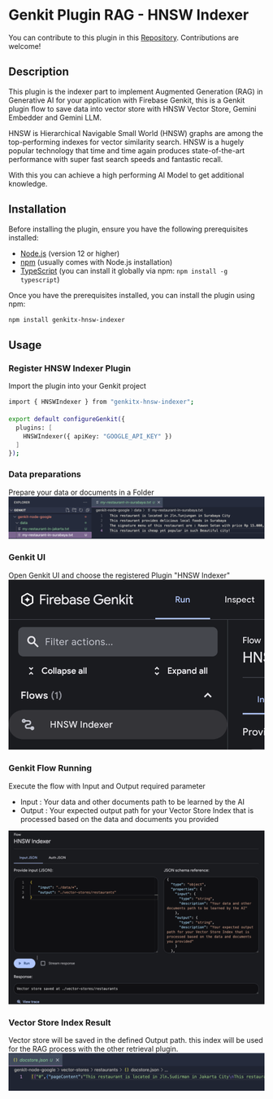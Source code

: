 # Genkit Plugin RAG - HNSW Indexer
You can contribute to this plugin in this [Repository](https://github.com/retzd-tech/genkitx-hnsw-indexer).
Contributions are welcome!

## Description
This plugin is the indexer part to implement Augmented Generation (RAG) in Generative AI for your application with Firebase Genkit, this is a Genkit plugin flow to save data into vector store with HNSW Vector Store, Gemini Embedder and Gemini LLM.

HNSW is Hierarchical Navigable Small World (HNSW) graphs are among the top-performing indexes for vector similarity search. HNSW is a hugely popular technology that time and time again produces state-of-the-art performance with super fast search speeds and fantastic recall.

With this you can achieve a high performing AI Model to get additional knowledge.

## Installation
Before installing the plugin, ensure you have the following prerequisites installed:
- [Node.js](https://nodejs.org/) (version 12 or higher)
- [npm](https://www.npmjs.com/) (usually comes with Node.js installation)
- [TypeScript](https://www.typescriptlang.org/) (you can install it globally via npm: `npm install -g typescript`)

Once you have the prerequisites installed, you can install the plugin using npm:

```bash
npm install genkitx-hnsw-indexer
```

## Usage

### Register HNSW Indexer Plugin
Import the plugin into your Genkit project
```bash
import { HNSWIndexer } from "genkitx-hnsw-indexer";

export default configureGenkit({
  plugins: [
    HNSWIndexer({ apiKey: "GOOGLE_API_KEY" })
  ]
});
```

### Data preparations
Prepare your data or documents in a Folder
![Restaurants data](https://github.com/retzd-tech/genkitx-hnsw-indexer/blob/main/assets/restaurants-data.png?raw=true)

### Genkit UI
Open Genkit UI and choose the registered Plugin "HNSW Indexer"
![Genkit UI Flow List](https://github.com/retzd-tech/genkitx-hnsw-indexer/blob/main/assets/genkit-ui-flow.png?raw=true)

### Genkit Flow Running
Execute the flow with Input and Output required parameter
- Input : Your data and other documents path to be learned by the AI
- Output : Your expected output path for your Vector Store Index that is processed based on the data and documents you provided

![Genkit UI Flow Run](https://github.com/retzd-tech/genkitx-hnsw-indexer/blob/main/assets/genkit-ui-flow-plugin.png?raw=true)

### Vector Store Index Result
Vector store will be saved in the defined Output path. this index will be used for the RAG process with the other retrieval plugin.
![HNSW Vector](https://github.com/retzd-tech/genkitx-hnsw-indexer/blob/main/assets/vector-result.png?raw=true)